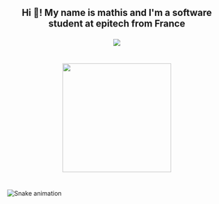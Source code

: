 <h2 align="center">Hi 🎈! My name is mathis and I'm a software student at epitech from France</h2>

###

<div align="center">
  <img src="https://visitor-badge.laobi.icu/badge?page_id=underhoney.underhoney&"  />
</div>

###

<br clear="both">

<div align="center">
  <img height="250" src="https://media.giphy.com/media/xTiTnDrTTAaq076hZS/giphy.gif"  />
</div>

###

###

<br clear="both">

<img src="https://raw.githubusercontent.com/underhoney/underhoney/snake.svg" alt="Snake animation" />

###
